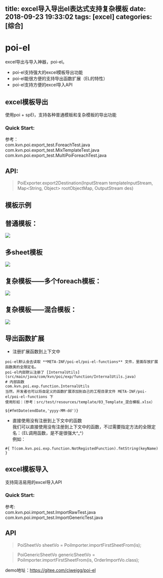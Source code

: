 title: excel导入导出el表达式支持复杂模板
date: 2018-09-23 19:33:02
tags: [excel]
categories: [综合]
---
# poi-el
excel导出与导入神器，poi-el。  
* poi-el支持强大的excel模板导出功能  
* poi-el能很方便的支持导出函数扩展（EL的特性）  
* poi-el支持方便的excel导入API  

<!--more-->

## excel模板导出

使用poi + spEl，支持各种普通模板和复杂模板的导出功能

### Quick Start:

参考：  
com.kvn.poi.export_test.ForeachTest.java  
com.kvn.poi.export_test.MixTemplateTest.java  
com.kvn.poi.export_test.MultiPoiForeachTest.java  
  
## API: 

> PoiExporter.export2Destination(InputStream templateInputStream, Map<String, Object> rootObjectMap, OutputStream des)
	
## 模板示例  

## 普通模板：  

![](/images/excel1.png)

## 多sheet模板

![](/images/excel12.png)

## 复杂模板——多个foreach模板：  

![](/images/excel123.jpg)
  
## 复杂模板——混合模板：  

![](/images/excel混合模板.png)

## 导出函数扩展  
* 注册扩展函数到上下文中

```
poi-el默认会去读取 **META-INF/poi-el/poi-el-functions** 文件，里面存放扩展函数类的全限定名。  
poi-el内部默认注册了 [InternalUtils](src/main/java/com/kvn/poi/exp/function/InternalUtils.java)  
# 内部函数
com.kvn.poi.exp.function.InternalUtils
当然，开发者也可以将自定义的函数扩展添加到自己的工程目录文件 META-INF/poi-el/poi-el-functions 下
使用形如：（参考：src/test/resources/template/03_Template_混合模板.xlsx）
```

```
${#fmtDate(endDate,'yyyy-MM-dd')}
```

* 直接使用没有注册到上下文中的函数  
我们可以直接使用没有注册到上下文中的函数，不过需要指定方法的全限定名：（EL调用函数，是不是很强大^_^）  
例如：  

```
#{ T(com.kvn.poi.exp.function.NotRegistedFunction).fmtString(keyName) }
```
  
## excel模板导入

支持简洁易用的excel导入API  

### Quick Start:

参考:  
com.kvn.poi.import_test.ImportRawTest.java  
com.kvn.poi.import_test.ImportGenericTest.java  
  
## API
> PoiSheetVo sheetVo = PoiImporter.importFirstSheetFrom(is);

> PoiGenericSheetVo<OrderImportVo> genericSheetVo = PoiImporter.importFirstSheetFrom(is, OrderImportVo.class);
	
demo地址：https://gitee.com/ciweigg/poi-el